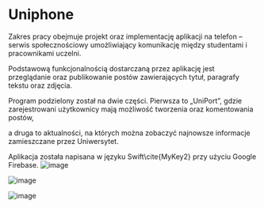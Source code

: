 # Uniphone
 Zakres pracy obejmuje projekt oraz implementację aplikacji na telefon – serwis społecznościowy  umożliwiający komunikację między studentami i  pracownikami uczelni.
 
Podstawową funkcjonalnością dostarczaną przez aplikację jest przeglądanie oraz publikowanie postów zawierających tytuł, paragrafy tekstu oraz zdjęcia.

Program podzielony został na dwie części. Pierwsza to „UniPort”, gdzie zarejestrowani użytkownicy mają możliwość tworzenia oraz komentowania postów, 

a druga to aktualności, na których można zobaczyć najnowsze informacje zamieszczane przez Uniwersytet. 
 
 Aplikacja została napisana w języku Swift\cite{MyKey2} przy użyciu Google Firebase.
 ![image](https://user-images.githubusercontent.com/58554458/198335535-ab4e6922-a951-40a7-b5ef-347f33931e27.png)


![image](https://user-images.githubusercontent.com/58554458/198335594-4170c3f4-803b-40b5-8c63-86b3ecc56722.png)


![image](https://user-images.githubusercontent.com/58554458/198335688-d12c6d80-3659-4b51-938d-2b2b1b2af66d.png)
